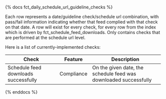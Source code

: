 {% docs fct_daily_schedule_url_guideline_checks %}

Each row represents a date/guideline check/schedule url combination, with pass/fail
information indicating whether that feed complied with that check on that date.
A row will exist for every check, for every row from the index which is driven
by fct_schedule_feed_downloads. Only contains checks that are performed at the schedule url
level.

Here is a list of currently-implemented checks:

| Check | Feature | Description |
| ------------------------------------ |---------|------------ |
|Schedule feed downloads successfully | Compliance | On the given date, the schedule feed was downloaded successfully |
{% enddocs %}
